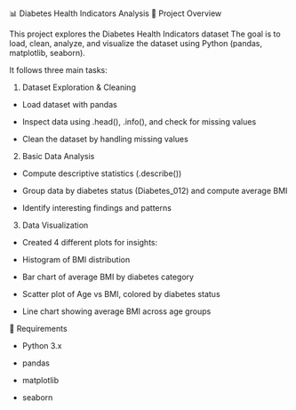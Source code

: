 📊 Diabetes Health Indicators Analysis
📂 Project Overview

This project explores the Diabetes Health Indicators dataset
The goal is to load, clean, analyze, and visualize the dataset using Python (pandas, matplotlib, seaborn).

It follows three main tasks:

1. Dataset Exploration & Cleaning

- Load dataset with pandas

- Inspect data using .head(), .info(), and check for missing values

- Clean the dataset by handling missing values

2. Basic Data Analysis

- Compute descriptive statistics (.describe())

- Group data by diabetes status (Diabetes_012) and compute average BMI

- Identify interesting findings and patterns

3. Data Visualization
- Created 4 different plots for insights:

- Histogram of BMI distribution

- Bar chart of average BMI by diabetes category

- Scatter plot of Age vs BMI, colored by diabetes status

- Line chart showing average BMI across age groups

🔧 Requirements

- Python 3.x

- pandas

- matplotlib

- seaborn
